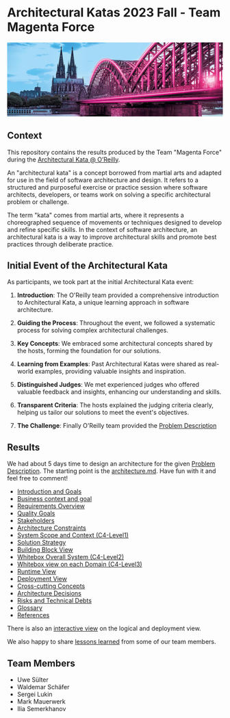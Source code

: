 # Architectural Katas 2023 Fall - Team Magenta Force

<img src="img/462706_unlimited_master_Koeln_S.jpg">

## Context

This repository contains the results produced by the Team "Magenta Force" during the 
[Architectural Kata @ O’Reilly](https://learning.oreilly.com/live-events/architectural-katas/0636920097101/0636920097100/?utm_medium=email&utm_source=platform+b2b&utm_campaign=superstream&utm_content=20230910+reminder2+lot).

An "architectural kata" is a concept borrowed from martial arts and adapted for use in the field of software architecture and design. It refers to a structured and purposeful exercise or practice session where software architects, developers, or teams work on solving a specific architectural problem or challenge.

The term "kata" comes from martial arts, where it represents a choreographed sequence of movements or techniques designed to develop and refine specific skills. In the context of software architecture, an architectural kata is a way to improve architectural skills and promote best practices through deliberate practice.

## Initial Event of the Architectural Kata

As participants, we took part at the initial Architectural Kata event:

1. **Introduction**: The O'Reilly team provided a comprehensive introduction to Architectural Kata, a unique learning approach in software architecture.

2. **Guiding the Process**: Throughout the event, we followed a systematic process for solving complex architectural challenges.

3. **Key Concepts**: We embraced some architectural concepts shared by the hosts, forming the foundation for our solutions.

4. **Learning from Examples**: Past Architectural Katas were shared as real-world examples, providing valuable insights and inspiration.

5. **Distinguished Judges**: We met experienced judges who offered valuable feedback and insights, enhancing our understanding and skills.

6. **Transparent Criteria**: The hosts explained the judging criteria clearly, helping us tailor our solutions to meet the event's objectives.

7. **The Challenge**: Finally O'Reilly team provided the [Problem Description](input.md)

## Results

We had about 5 days time to design an architecture for the given [Problem Description](input.md).
The starting point is the [architecture.md](architecture.md). Have fun with it and feel free to comment!

<!-- TOC start (generated with https://github.com/derlin/bitdowntoc) -->

  * [Introduction and Goals](architecture.md#introduction-and-goals)
  * [Business context and goal](architecture.md#business-context-and-goal)
  * [Requirements Overview](architecture.md#requirements-overview)
  * [Quality Goals](architecture.md#architecture.md#quality-goals)
  * [Stakeholders](architecture.md#stakeholders)
  * [Architecture Constraints](architecture.md#architecture-constraints)
  * [System Scope and Context (C4-Level1)](architecture.md#system-scope-and-context)
  * [Solution Strategy](architecture.md#solution-strategy)
  * [Building Block View](architecture.md#building-block-view)
  * [Whitebox Overall System (C4-Level2)](architecture.md#whitebox-overall-system-c4-level2)
  * [Whitebox view on each Domain (C4-Level3)](architecture.md#whitebox-view-on-each-domain-c4-level3)
  * [Runtime View](architecture.md#runtime-view)
  * [Deployment View](architecture.md#deployment-view)
  * [Cross-cutting Concepts](architecture.md#cross-cutting-concepts)
  * [Architecture Decisions](architecture.md#architecture-decisions)
  * [Risks and Technical Debts](architecture.md#risks-and-technical-debts)
  * [Glossary](architecture.md#glossary)
  * [References](architecture.md#references)

<!-- TOC end -->

There is also an [interactive view](https://wschaef.github.io/architecture-kata-2023/diagrams/C4.html) on the logical and deployment view.

We also happy to share [lessons learned](lessons-learned.md) from some of our team members.

## Team Members
* Uwe Sülter
* Waldemar Schäfer
* Sergei Lukin
* Mark Mauerwerk
* Ilia Semerkhanov


